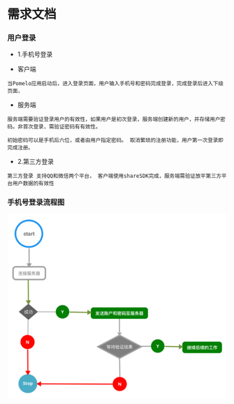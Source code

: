 # 需求文档

### 用户登录

- 1.手机号登录

- 客户端
```  
当Pomelo应用启动后，进入登录页面，用户输入手机号和密码完成登录，完成登录后进入下级页面，
```
- 服务端
```
服务端需要验证登录用户的有效性，如果用户是初次登录，服务端创建新的用户，并存储用户密码。非首次登录，需验证密码有有效性。
```
```
初始密码可以是手机后六位，或者由用户指定密码。 取消繁琐的注册功能，用户第一次登录即完成注册。
```
- 2.第三方登录

```
第三方登录 支持QQ和微信两个平台， 客户端使用shareSDK完成，服务端需验证放平第三方平台用户数据的有效性
```

### 手机号登录流程图
![](login_workflow.svg)
